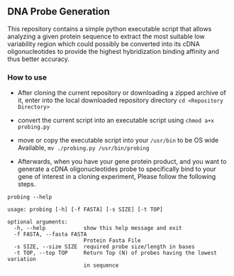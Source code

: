 ## DNA Probe Generation
This repository contains a simple python executable script that allows analyzing a given protein sequence
to extract the most suitable low variability region which could possibly be converted into its cDNA oligonucleotides to provide the highest hybridization binding affinity and thus better accuracy.


### How to use
- After cloning the current repository or downloading a zipped archive of it, enter into the local downloaded repository directory `cd <Repository Directory>`
- convert the current script into an executable script using `chmod a+x probing.py`
- move or copy the executable script into your `/usr/bin` to be OS wide Available, `mv ./probing.py /usr/bin/probing`

- Afterwards, when you have your gene protein product, and you want to generate a cDNA oligonucleotides probe to specifically bind to your gene of interest in a cloning experiment, Please follow the following steps.

`probing --help`

```
usage: probing [-h] [-f FASTA] [-s SIZE] [-t TOP]

optional arguments:
  -h, --help            show this help message and exit
  -f FASTA, --fasta FASTA
                        Protein Fasta File
  -s SIZE, --size SIZE  required probe size/length in bases
  -t TOP, --top TOP     Return Top (N) of probes having the lowest variation
                        in sequence

```

